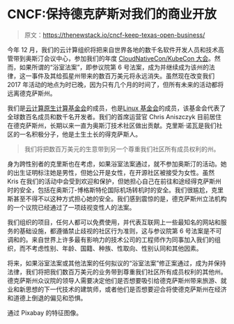 # CNCF:保持德克萨斯对我们的商业开放

> 原文：<https://thenewstack.io/cncf-keep-texas-open-business/>

今年 12 月，我们的云计算组织将把来自世界各地的数千名软件开发人员和技术高管带到奥斯汀会议中心，参加我们的年度 [CloudNativeCon/KubeCon 大会](http://events.linuxfoundation.org/events/cloudnativecon-and-kubecon-north-america)。然而，如果所谓的“浴室法案”，即参议院第 6 号法案，成为并继续成为该州的法律，这一事件及其给孤星州带来的数百万美元将永远消失。虽然现在改变我们 2017 年活动的地点为时已晚，因为只有几个月的时间了，但所有未来的活动都将远离德克萨斯州。

我们是[云计算原生计算基金会](https://www.cncf.io/)的成员，也是[Linux 基金会](https://www.linuxfoundation.org/)的成员，该基金会代表了全球数百名成员和数千名开发者。我们的首席运营官 Chris Aniszczyk 目前居住在德克萨斯州，长期以来一直为奥斯汀技术社区做出贡献。克里斯·诺瓦是我们社区的一名积极分子，他是土生土长的得克萨斯人。

> 我们将把数百万美元的生意带到另一个尊重我们社区所有成员权利的州。

身为跨性别者的克里斯也在考虑，如果浴室法案通过，就不参加奥斯汀的活动。她的出生证明标注她是男性，但她公开是女性，在开源社区被接受为女性。虽然 Kris 在我们的活动中会受到欢迎和保护，但她担心自己在前往和途经得克萨斯州时的安全，包括在奥斯汀-博格斯特伦国际机场转机时的安全。我们很尴尬，克里斯甚至不得不以这种方式担心她的安全。我们感到震惊的是，德克萨斯州立法机构的一个议院已经通过了一项歧视变性人的法案。

我们组织的项目，任何人都可以免费使用，并代表互联网上一些最知名的网站和服务的基础设施，都遵循禁止歧视的社区行为准则，这与参议院第 6 号法案是不可调和的。来自世界上许多最有影响力的技术公司的工程师作为同事加入我们的组织，而不考虑性别、年龄、国籍、种族、性取向、性别认同和其他因素。

将来，如果浴室法案或其他法案的任何拟议的“浴室法案”修正案通过，成为并保持法律，我们将把我们数百万美元的业务带到尊重我们社区所有成员权利的其他州。德克萨斯州众议院的领导人需要决定他们是否想要吸引给德克萨斯州带来旅游、就业和新思想的下一代技术的建筑师，或者他们是否想要迎合将使德克萨斯州在经济和道德上倒退的偏见和恐惧。

通过 Pixabay 的特征图像。